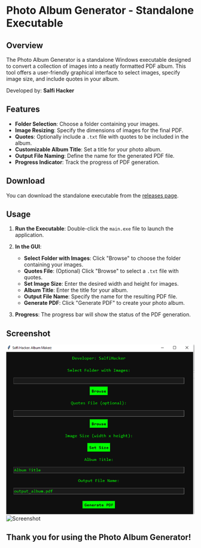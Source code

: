 # Photo Album Generator - Standalone Executable

## Overview

The Photo Album Generator is a standalone Windows executable designed to convert a collection of images into a neatly formatted PDF album. This tool offers a user-friendly graphical interface to select images, specify image size, and include quotes in your album. 

Developed by: **Salfi Hacker**

## Features

- **Folder Selection**: Choose a folder containing your images.
- **Image Resizing**: Specify the dimensions of images for the final PDF.
- **Quotes**: Optionally include a `.txt` file with quotes to be included in the album.
- **Customizable Album Title**: Set a title for your photo album.
- **Output File Naming**: Define the name for the generated PDF file.
- **Progress Indicator**: Track the progress of PDF generation.

## Download

You can download the standalone executable from the [releases page](https://github.com/cyberfantics/photo-album/releases/tag/PhotoAlbum).

## Usage

1. **Run the Executable**: Double-click the `main.exe` file to launch the application.

2. **In the GUI**:
   - **Select Folder with Images**: Click "Browse" to choose the folder containing your images.
   - **Quotes File**: (Optional) Click "Browse" to select a `.txt` file with quotes.
   - **Set Image Size**: Enter the desired width and height for images.
   - **Album Title**: Enter the title for your album.
   - **Output File Name**: Specify the name for the resulting PDF file.
   - **Generate PDF**: Click "Generate PDF" to create your photo album.

3. **Progress**: The progress bar will show the status of the PDF generation.

## Screenshot

![Screenshot](screenshot/1.png)
![Screenshot](screenshot/2.png)

## Thank you for using the Photo Album Generator!
